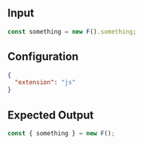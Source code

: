 
## Input
```javascript input
const something = new F().something;
```

## Configuration
```json configuration
{
  "extension": "js"
}
```

## Expected Output
```javascript expected output
const { something } = new F();
```
